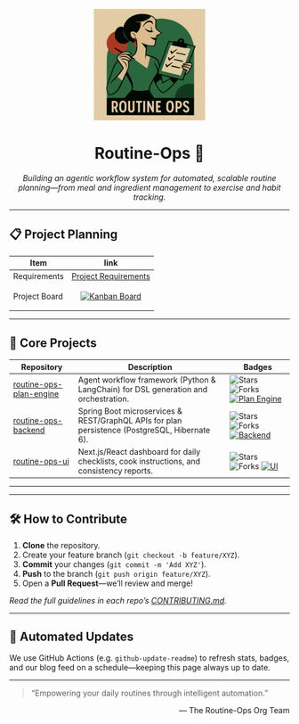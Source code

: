 <p align="center">
  <img src="Original.png" alt="Routine-Ops Logo" width="200"/>
  <h1 align="center">Routine-Ops 🌟</h1>
  <p align="center">
    <em>Building an agentic workflow system for automated, scalable routine planning—from meal and ingredient management to exercise and habit tracking.</em>
  </p>
</p>

---

## 📋 Project Planning

| Item              | link                                                                                                                                                                                    |
|-------------------|-----------------------------------------------------------------------------------------------------------------------------------------------------------------------------------------|
| Requirements      | [Project Requirements](https://github.com/routine-ops/.github/blob/main/README.md)                                                                                                      |
| Project Board     | <p align="center"><a href="https://github.com/orgs/routine-ops/projects/2"><img src="https://img.shields.io/badge/Project_Board-Kanban-blue?logo=github" alt="Kanban Board"/></a></p>   |

---

## 🔧 Core Projects

| Repository                                                                        | Description                                                                                   | Badges                                                                                                                                                                                                                                                                                                                                                                               |
| --------------------------------------------------------------------------------- | --------------------------------------------------------------------------------------------- | ------------------------------------------------------------------------------------------------------------------------------------------------------------------------------------------------------------------------------------------------------------------------------------------------------------------------------------------------------------------------------------ |
| [routine-ops-plan-engine](https://github.com/routine-ops/routine-ops-plan-engine) | Agent workflow framework (Python & LangChain) for DSL generation and orchestration.           | ![Stars](https://img.shields.io/github/stars/routine-ops/routine-ops-plan-engine?style=flat-square) ![Forks](https://img.shields.io/github/forks/routine-ops/routine-ops-plan-engine?style=flat-square) [![Plan Engine](https://github-readme-stats.vercel.app/api/pin/?username=routine-ops\&repo=routine-ops-plan-engine)](https://github.com/routine-ops/routine-ops-plan-engine) |
| [routine-ops-backend](https://github.com/routine-ops/routine-ops-backend)         | Spring Boot microservices & REST/GraphQL APIs for plan persistence (PostgreSQL, Hibernate 6). | ![Stars](https://img.shields.io/github/stars/routine-ops/routine-ops-backend?style=flat-square) ![Forks](https://img.shields.io/github/forks/routine-ops/routine-ops-backend?style=flat-square) [![Backend](https://github-readme-stats.vercel.app/api/pin/?username=routine-ops\&repo=routine-ops-backend)](https://github.com/routine-ops/routine-ops-backend)                     |
| [routine-ops-ui](https://github.com/routine-ops/routine-ops-ui)                   | Next.js/React dashboard for daily checklists, cook instructions, and consistency reports.     | ![Stars](https://img.shields.io/github/stars/routine-ops/routine-ops-ui?style=flat-square) ![Forks](https://img.shields.io/github/forks/routine-ops/routine-ops-ui?style=flat-square) [![UI](https://github-readme-stats.vercel.app/api/pin/?username=routine-ops\&repo=routine-ops-ui)](https://github.com/routine-ops/routine-ops-ui)                                              |

---
---

## 🛠️ How to Contribute

1. **Clone** the repository.
2. Create your feature branch (`git checkout -b feature/XYZ`).
3. **Commit** your changes (`git commit -m 'Add XYZ'`).
4. **Push** to the branch (`git push origin feature/XYZ`).
5. Open a **Pull Request**—we’ll review and merge!

*Read the full guidelines in each repo’s [CONTRIBUTING.md](https://github.com/routine-ops/.github/blob/main/CONTRIBUTING.md).*

---
## 🔄 Automated Updates

We use GitHub Actions (e.g. `github-update-readme`) to refresh stats, badges, and our blog feed on a schedule—keeping this page always up to date.

---

> “Empowering your daily routines through intelligent automation.”

<p align="right">
  — The Routine-Ops Org Team
</p>



